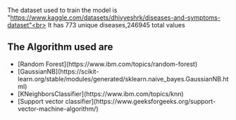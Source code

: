 The dataset used to train the model is "https://www.kaggle.com/datasets/dhivyeshrk/diseases-and-symptoms-dataset"<br>
It has 773 unique diseases,246945 total values
<h2>The Algorithm used are</h2>
 <ul>
  <li>[Random Forest](https://www.ibm.com/topics/random-forest)</li>
  <li>[GaussianNB](https://scikit-learn.org/stable/modules/generated/sklearn.naive_bayes.GaussianNB.html)</li>
  <li>[KNeighborsClassifier](https://www.ibm.com/topics/knn)</li>
  <li>[Support vector classifier](https://www.geeksforgeeks.org/support-vector-machine-algorithm/)</li>
</ul> 
